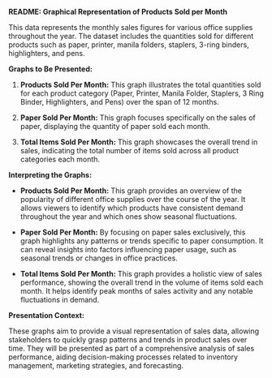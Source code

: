 **README: Graphical Representation of Products Sold per Month**

This data represents the monthly sales figures for various office supplies throughout the year. The dataset includes the quantities sold for different products such as paper, printer, manila folders, staplers, 3-ring binders, highlighters, and pens.

**Graphs to Be Presented:**

1. **Products Sold Per Month:** This graph illustrates the total quantities sold for each product category (Paper, Printer, Manila Folder, Staplers, 3 Ring Binder, Highlighters, and Pens) over the span of 12 months.

2. **Paper Sold Per Month:** This graph focuses specifically on the sales of paper, displaying the quantity of paper sold each month.

3. **Total Items Sold Per Month:** This graph showcases the overall trend in sales, indicating the total number of items sold across all product categories each month.

**Interpreting the Graphs:**

- **Products Sold Per Month:** This graph provides an overview of the popularity of different office supplies over the course of the year. It allows viewers to identify which products have consistent demand throughout the year and which ones show seasonal fluctuations.

- **Paper Sold Per Month:** By focusing on paper sales exclusively, this graph highlights any patterns or trends specific to paper consumption. It can reveal insights into factors influencing paper usage, such as seasonal trends or changes in office practices.

- **Total Items Sold Per Month:** This graph provides a holistic view of sales performance, showing the overall trend in the volume of items sold each month. It helps identify peak months of sales activity and any notable fluctuations in demand.

**Presentation Context:**

These graphs aim to provide a visual representation of sales data, allowing stakeholders to quickly grasp patterns and trends in product sales over time. They will be presented as part of a comprehensive analysis of sales performance, aiding decision-making processes related to inventory management, marketing strategies, and forecasting.

